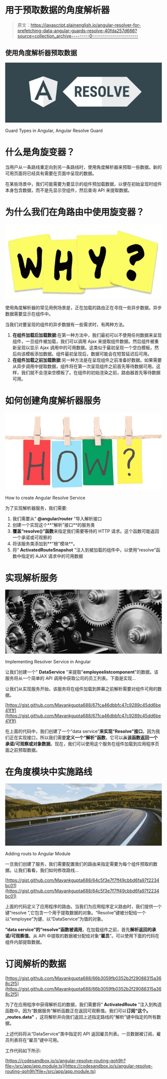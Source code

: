 # 用于预取数据的角度解析器

> 原文：<https://javascript.plainenglish.io/angular-resolver-for-prefetching-data-angular-guards-resolve-40fda257d666?source=collection_archive---------0----------------------->

## 使用角度解析器预取数据

![](img/b000c884b1d650e29ee4c932ccb43d50.png)

Guard Types in Angular, Angular Resolve Guard

# 什么是角旋变器？

当用户从一条路线重定向到另一条路线时，使用角度解析器来预取一些数据。新的可用页面将已经具有需要在页面中呈现的数据。

在某些场景中，我们可能需要为要显示的组件预加载数据，以便在初始呈现时组件本身包含数据，而不是先显示空组件，然后查询 API 来提取数据。

# 为什么我们在角路由中使用旋变器？

![](img/e46db0bbf419c56e5cf243e31106c0c5.png)

使用角度解析器的常见用例场景是，正在加载的路由正在寻找一些异步数据。异步数据需要显示在组件中。

当我们对要呈现的组件的异步数据有一些需求时，有两种方法。

1.  **在组件加载后加载数据**:在第一种方法中，我们最初可以不使用任何数据来呈现组件，一旦组件被加载，我们可以调用 Ajax 来提取组件数据。然后组件被重新呈现以显示 Ajax 调用中的可用数据。这类似于最初呈现一个空白模板，然后向该模板添加数据。组件最初呈现后，数据可能会在短暂延迟后可用。
2.  **在组件加载之前加载数据**:另一种方法是在呈现组件之前准备好数据。如果需要从异步调用中提取数据，组件将在第一次呈现组件之前首先等待数据可用。这样，我们就不会渲染空模板了。在组件的初始渲染之前，路由器首先等待数据可用。

# 如何创建角度解析器服务

![](img/25ec5803bc4f400727e4c3c35e131ba3.png)

How to create Angular Resolve Service

为了实现解析器服务，我们需要:

1.  我们需要从“ **@angular/router** ”导入解析接口
2.  创建一个实现这个**“解析”接口**的服务类
3.  **覆盖“resolve()”函数**来指定我们需要等待的 HTTP 请求。这个函数可能返回一个承诺或可观察的
4.  将该服务类添加到**“根”模块**。
5.  将“ **ActivatedRouteSnapshot** ”注入到被加载的组件中，以使用“resolve”函数中指定的 AJAX 请求中的可用数据

# 实现解析服务

![](img/6c5d3aeeb2a1cd369df9fb91f30780ce.png)

Implementing Resolver Service in Angular

让我们创建一个" **DataService** "来提取"**employeelistcomponent**"的数据。该服务将从一个简单的 API 调用中获取公司的员工列表。下面是实现…

让我们从实现服务开始，该服务将在组件加载到屏幕之前解析需要对组件可用的数据。

[https://gist.github.com/Mayankgupta688/67fca46dbbfc47c9289c45dd6be41f1f](https://gist.github.com/Mayankgupta688/67fca46dbbfc47c9289c45dd6be41f1f)

在上面的代码中，我们创建了一个“data service”**来实现“Resolve”接口**。因为我们正在实现接口，所以我们需要**定义一个“解析”函数**，它可以**从该函数返回一个承诺/可观察或对象数据**。现在，我们可以使用这个服务在组件加载到应用程序页面之前预取数据。

# 在角度模块中实施路线

![](img/2bd74a94dd489c2d6a6e1fca7ec76d79.png)

Adding routs to Angular Module

一旦我们创建了服务，我们需要配置我们的路由来指定需要为每个组件预取的数据。让我们看看，我们如何修改路线…

[https://gist.github.com/Mayankgupta688/64c5f3e7f7ff49cbbd6fa97f2234bc01](https://gist.github.com/Mayankgupta688/64c5f3e7f7ff49cbbd6fa97f2234bc01)

上面的代码定义了应用程序的路由。当我们为应用程序定义路由时，我们提供一个键“resolve ”,它包含一个用于提取数据的对象。“Resolve”键被分配给一个以“employee”为键、以“DataService”为值的对象。

**“data service”的“resolve”函数被调用**，在加载组件之前，首先**解析返回的承诺/可观察值**。从 API 中提取的数据被分配给对象“**雇员**”。可以使用下面的代码在组件内部提取数据。

# 订阅解析的数据

[https://gist.github.com/Mayankgupta688/66b3059fb0352b2f29088315a368c2f5](https://gist.github.com/Mayankgupta688/66b3059fb0352b2f29088315a368c2f5)

为了在应用程序中获得解析后的数据，我们需要将“ **ActivatedRoute** ”注入到构造函数中。因为“数据服务”解析函数正在返回可观察值。我们可以**订阅“这个。_routes.data"** ，这将解析并向我们返回上述指定路线的“解析”键中指定的所有数据。

上述代码将从“DataService”类中指定的 API 返回雇员列表。一旦数据被订阅，雇员列表将在“雇员”键中可用。

工作代码如下所示:

[https://codesandbox.io/s/angular-resolve-routing-qoh9h?file=/src/app/app.module.ts](https://codesandbox.io/s/angular-resolve-routing-qoh9h?file=/src/app/app.module.ts)